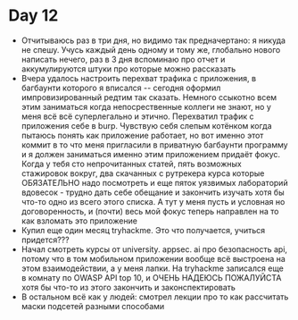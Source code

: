 # Day 12

- Отчитываюсь раз в три дня, но видимо так предначертано: я никуда не спешу. Учусь каждый день одному и тому же, глобально нового написать нечего, раз в 3 дня вспоминаю про отчет и аккумулируются штуки про которые можно рассказать
- Вчера удалось настроить перехват трафика с приложения, в багбаунти которого я вписался -- сегодня оформил импровизированный редтим так сказать. Немного ссыкотно всем этим заниматься когда непосрественные коллеги не знают, но у меня всё всё суперлегально и этично. Перехватил трафик с приложения себе в burp. Чувствую себя слепым котёнком когда пытаюсь понять как приложение работает, но вот именно этот коммит в то что меня пригласили в приватную багбаунти программу и я должен заниматься именно этим приложением придаёт фокус. Когда у тебя сто непрочитанных статей, пять возможных стажировок вокруг, два скачанных с рутрекера курса которые ОБЯЗАТЕЛЬНО надо посмотреть и еще пяток уязвимых лабораторий вдовесок - трудно дать себе обещание и закончить изучать хотя бы что-то одно из всего этого списка. А тут у меня пусть и условная но договоренность, и (почти) весь мой фокус теперь направлен на то как взломать это приложение
- Купил еще один месяц tryhackme. Это что получается, учиться придется???
- Начал смотреть курсы  от university. appsec. ai про безопасность api, потому что в том мобильном приложении вообще всё выстроена на этом взаимодействии, а у меня лапки. На tryhackme записался еще в комнату по OWASP API top 10, и ОЧЕНЬ НАДЕЮСЬ ПОЖАЛУЙСТА хотя бы что-то из этого закончить и законспектировать
- В остальном всё как у людей: смотрел лекции про то как рассчитать маски подсетей разными способами


